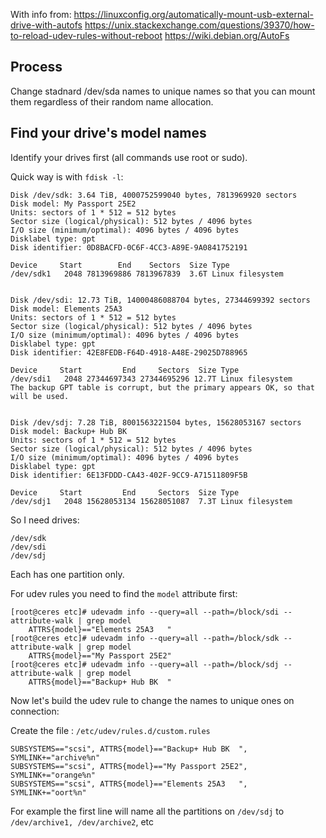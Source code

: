 With info from:
https://linuxconfig.org/automatically-mount-usb-external-drive-with-autofs
https://unix.stackexchange.com/questions/39370/how-to-reload-udev-rules-without-reboot
https://wiki.debian.org/AutoFs

## Process
Change stadnard /dev/sda names to unique names so that you can mount them regardless of their random name allocation.

## Find your drive's model names
Identify your drives first (all commands use root or sudo). 

Quick way is with ```fdisk -l```:
~~~
Disk /dev/sdk: 3.64 TiB, 4000752599040 bytes, 7813969920 sectors
Disk model: My Passport 25E2
Units: sectors of 1 * 512 = 512 bytes
Sector size (logical/physical): 512 bytes / 4096 bytes
I/O size (minimum/optimal): 4096 bytes / 4096 bytes
Disklabel type: gpt
Disk identifier: 0D8BACFD-0C6F-4CC3-A89E-9A0841752191

Device     Start        End    Sectors  Size Type
/dev/sdk1   2048 7813969886 7813967839  3.6T Linux filesystem


Disk /dev/sdi: 12.73 TiB, 14000486088704 bytes, 27344699392 sectors
Disk model: Elements 25A3   
Units: sectors of 1 * 512 = 512 bytes
Sector size (logical/physical): 512 bytes / 4096 bytes
I/O size (minimum/optimal): 4096 bytes / 4096 bytes
Disklabel type: gpt
Disk identifier: 42E8FEDB-F64D-4918-A48E-29025D788965

Device     Start         End     Sectors  Size Type
/dev/sdi1   2048 27344697343 27344695296 12.7T Linux filesystem
The backup GPT table is corrupt, but the primary appears OK, so that will be used.


Disk /dev/sdj: 7.28 TiB, 8001563221504 bytes, 15628053167 sectors
Disk model: Backup+ Hub BK  
Units: sectors of 1 * 512 = 512 bytes
Sector size (logical/physical): 512 bytes / 4096 bytes
I/O size (minimum/optimal): 4096 bytes / 4096 bytes
Disklabel type: gpt
Disk identifier: 6E13FDDD-CA43-402F-9CC9-A71511809F5B

Device     Start         End     Sectors  Size Type
/dev/sdj1   2048 15628053134 15628051087  7.3T Linux filesystem
~~~

So I need drives:
~~~
/dev/sdk
/dev/sdi
/dev/sdj
~~~

Each has one partition only.

For udev rules you need to find the ```model``` attribute first:
~~~
[root@ceres etc]# udevadm info --query=all --path=/block/sdi --attribute-walk | grep model
    ATTRS{model}=="Elements 25A3   "
[root@ceres etc]# udevadm info --query=all --path=/block/sdk --attribute-walk | grep model
    ATTRS{model}=="My Passport 25E2"
[root@ceres etc]# udevadm info --query=all --path=/block/sdj --attribute-walk | grep model
    ATTRS{model}=="Backup+ Hub BK  "
~~~

Now let's build the udev rule to change the names to unique ones on connection:

Create the file : ```/etc/udev/rules.d/custom.rules```
~~~
SUBSYSTEMS=="scsi", ATTRS{model}=="Backup+ Hub BK  ", SYMLINK+="archive%n"
SUBSYSTEMS=="scsi", ATTRS{model}=="My Passport 25E2", SYMLINK+="orange%n"
SUBSYSTEMS=="scsi", ATTRS{model}=="Elements 25A3   ", SYMLINK+="oort%n"
~~~

For example the first line will name all the partitions on ```/dev/sdj``` to ```/dev/archive1, /dev/archive2```, etc




